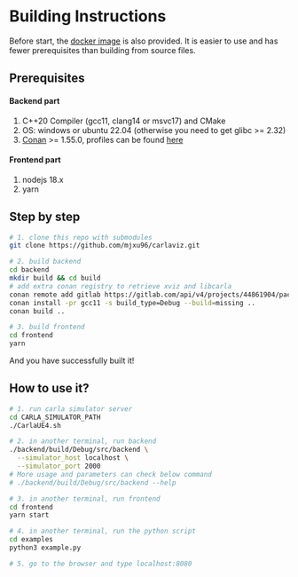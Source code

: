 # Building Instructions

Before start, the [docker image](https://github.com/mjxu96/carlaviz#docker-image) is also provided. It is easier to use and has fewer prerequisites than building from source files.

## Prerequisites
#### Backend part
1. C++20 Compiler (gcc11, clang14 or msvc17) and CMake
2. OS: windows or ubuntu 22.04 (otherwise you need to get glibc >= 2.32)
3. [Conan](https://docs.conan.io/1/index.html) >= 1.55.0, profiles can be found [here](../misc/cicd/conan)
#### Frontend part
1. nodejs 18.x
2. yarn

## Step by step
```bash
# 1. clone this repo with submodules
git clone https://github.com/mjxu96/carlaviz.git

# 2. build backend
cd backend
mkdir build && cd build
# add extra conan registry to retrieve xviz and libcarla
conan remote add gitlab https://gitlab.com/api/v4/projects/44861904/packages/conan
conan install -pr gcc11 -s build_type=Debug --build=missing ..
conan build ..

# 3. build frontend
cd frontend
yarn
```

And you have successfully built it!

## How to use it?
```bash
# 1. run carla simulator server
cd CARLA_SIMULATOR_PATH
./CarlaUE4.sh

# 2. in another terminal, run backend
./backend/build/Debug/src/backend \
  --simulator_host localhost \
  --simulator_port 2000
# More usage and parameters can check below command
# ./backend/build/Debug/src/backend --help

# 3. in another terminal, run frontend
cd frontend
yarn start

# 4. in another terminal, run the python script
cd examples
python3 example.py

# 5. go to the browser and type localhost:8080
```
